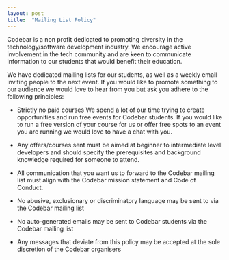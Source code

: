 ```yaml
---
layout: post
title:  "Mailing List Policy"
---
```


Codebar is a non profit dedicated to promoting diversity in the technology/software development industry. We encourage active involvement in the tech community and are keen to communicate information to our students that would benefit their education.

We have dedicated mailing lists for our students, as well as a weekly email inviting people to the next event. If you would like to promote something to our audience we would love to hear from you but ask you adhere to the following principles:

- Strictly no paid courses
	We spend a lot of our time trying to create opportunities and run free events for Codebar students. If you would like to run a free version of your course for us or offer free spots to an event you are running we would love to have a chat with you.

- Any offers/courses sent must be aimed at beginner to intermediate level developers and should specify the prerequisites and background knowledge required for someone to attend.

- All communication that you want us to forward to the Codebar mailing list must align with the Codebar mission statement and Code of Conduct.

- No abusive, exclusionary or discriminatory language may be sent to via the Codebar mailing list

- No auto-generated emails may be sent to Codebar students via the Codebar mailing list

- Any messages that deviate from this policy may be accepted at the sole discretion of the Codebar organisers
